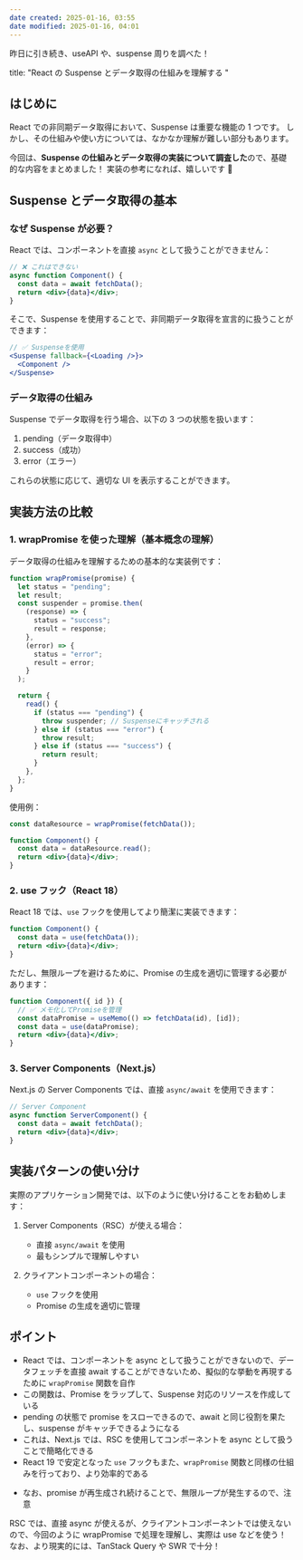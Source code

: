 ```yaml
---
date created: 2025-01-16, 03:55
date modified: 2025-01-16, 04:01
---
```


昨日に引き続き、useAPI や、suspense 周りを調べた！

title: "React の Suspense とデータ取得の仕組みを理解する "

## はじめに

React での非同期データ取得において、Suspense は重要な機能の 1 つです。
しかし、その仕組みや使い方については、なかなか理解が難しい部分もあります。

今回は、**Suspense の仕組みとデータ取得の実装について調査した**ので、基礎的な内容をまとめました！
実装の参考になれば、嬉しいです 🙌

## Suspense とデータ取得の基本

### なぜ Suspense が必要？

React では、コンポーネントを直接 `async` として扱うことができません：

```jsx
// ❌ これはできない
async function Component() {
  const data = await fetchData();
  return <div>{data}</div>;
}
```

そこで、Suspense を使用することで、非同期データ取得を宣言的に扱うことができます：

```jsx
// ✅ Suspenseを使用
<Suspense fallback={<Loading />}>
  <Component />
</Suspense>
```

### データ取得の仕組み

Suspense でデータ取得を行う場合、以下の 3 つの状態を扱います：

1. pending（データ取得中）
2. success（成功）
3. error（エラー）

これらの状態に応じて、適切な UI を表示することができます。

## 実装方法の比較

### 1. wrapPromise を使った理解（基本概念の理解）

データ取得の仕組みを理解するための基本的な実装例です：

```typescript
function wrapPromise(promise) {
  let status = "pending";
  let result;
  const suspender = promise.then(
    (response) => {
      status = "success";
      result = response;
    },
    (error) => {
      status = "error";
      result = error;
    }
  );

  return {
    read() {
      if (status === "pending") {
        throw suspender; // Suspenseにキャッチされる
      } else if (status === "error") {
        throw result;
      } else if (status === "success") {
        return result;
      }
    },
  };
}
```

使用例：

```jsx
const dataResource = wrapPromise(fetchData());

function Component() {
  const data = dataResource.read();
  return <div>{data}</div>;
}
```

### 2. use フック（React 18）

React 18 では、`use` フックを使用してより簡潔に実装できます：

```jsx
function Component() {
  const data = use(fetchData());
  return <div>{data}</div>;
}
```

ただし、無限ループを避けるために、Promise の生成を適切に管理する必要があります：

```jsx
function Component({ id }) {
  // ✅ メモ化してPromiseを管理
  const dataPromise = useMemo(() => fetchData(id), [id]);
  const data = use(dataPromise);
  return <div>{data}</div>;
}
```

### 3. Server Components（Next.js）

Next.js の Server Components では、直接 `async/await` を使用できます：

```jsx
// Server Component
async function ServerComponent() {
  const data = await fetchData();
  return <div>{data}</div>;
}
```

## 実装パターンの使い分け

実際のアプリケーション開発では、以下のように使い分けることをお勧めします：

1. Server Components（RSC）が使える場合：

   - 直接 `async/await` を使用
   - 最もシンプルで理解しやすい

2. クライアントコンポーネントの場合：
   - `use` フックを使用
   - Promise の生成を適切に管理

## ポイント

- React では、コンポーネントを async として扱うことができないので、データフェッチを直接 await することができないため、擬似的な挙動を再現するために `wrapPromise` 関数を自作
- この関数は、Promise をラップして、Suspense 対応のリソースを作成している
- pending の状態で promise をスローできるので、await と同じ役割を果たし、suspense がキャッチできるようになる
- これは、Next.js では、RSC を使用してコンポーネントを async として扱うことで簡略化できる
- React 19 で安定となった `use` フックもまた、`wrapPromise` 関数と同様の仕組みを行っており、より効率的である

* なお、promise が再生成され続けることで、無限ループが発生するので、注意

RSC では、直接 async が使えるが、クライアントコンポーネントでは使えないので、今回のように wrapPromise で処理を理解し、実際は use などを使う！
なお、より現実的には、TanStack Query や SWR で十分！
